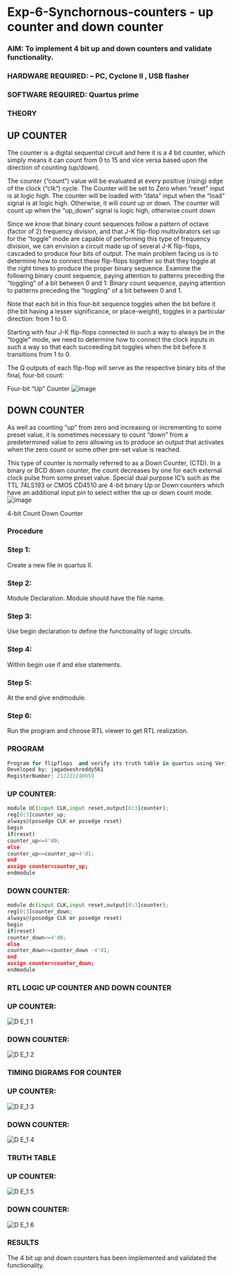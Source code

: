 # Exp-6-Synchornous-counters - up counter and down counter 
### AIM: To implement 4 bit up and down counters and validate  functionality.
### HARDWARE REQUIRED:  – PC, Cyclone II , USB flasher
### SOFTWARE REQUIRED:   Quartus prime
### THEORY 

## UP COUNTER 
The counter is a digital sequential circuit and here it is a 4 bit counter, which simply means it can count from 0 to 15 and vice versa based upon the direction of counting (up/down). 

The counter (“count“) value will be evaluated at every positive (rising) edge of the clock (“clk“) cycle.
The Counter will be set to Zero when “reset” input is at logic high.
The counter will be loaded with “data” input when the “load” signal is at logic high. Otherwise, it will count up or down.
The counter will count up when the “up_down” signal is logic high, otherwise count down

Since we know that binary count sequences follow a pattern of octave (factor of 2) frequency division, and that J-K flip-flop multivibrators set up for the “toggle” mode are capable of performing this type of frequency division, we can envision a circuit made up of several J-K flip-flops, cascaded to produce four bits of output.
The main problem facing us is to determine how to connect these flip-flops together so that they toggle at the right times to produce the proper binary sequence.
Examine the following binary count sequence, paying attention to patterns preceding the “toggling” of a bit between 0 and 1:
Binary count sequence, paying attention to patterns preceding the “toggling” of a bit between 0 and 1.

Note that each bit in this four-bit sequence toggles when the bit before it (the bit having a lesser significance, or place-weight), toggles in a particular direction: from 1 to 0.



 
 

Starting with four J-K flip-flops connected in such a way to always be in the “toggle” mode, we need to determine how to connect the clock inputs in such a way so that each succeeding bit toggles when the bit before it transitions from 1 to 0.

The Q outputs of each flip-flop will serve as the respective binary bits of the final, four-bit count:

 
 

Four-bit “Up” Counter
![image](https://user-images.githubusercontent.com/36288975/169644758-b2f4339d-9532-40c5-af40-8f4f8c942e2c.png)



## DOWN COUNTER 

As well as counting “up” from zero and increasing or incrementing to some preset value, it is sometimes necessary to count “down” from a predetermined value to zero allowing us to produce an output that activates when the zero count or some other pre-set value is reached.

This type of counter is normally referred to as a Down Counter, (CTD). In a binary or BCD down counter, the count decreases by one for each external clock pulse from some preset value. Special dual purpose IC’s such as the TTL 74LS193 or CMOS CD4510 are 4-bit binary Up or Down counters which have an additional input pin to select either the up or down count mode.
![image](https://user-images.githubusercontent.com/36288975/169644844-1a14e123-7228-4ed8-81a9-eb937dff4ac8.png)


4-bit Count Down Counter
### Procedure
### Step 1:
Create a new file in quartus II.
### Step 2:
Module Declaration. Module should have the file name.
### Step 3:
Use begin declaration to define the functionality of logic circuits.
### Step 4:
Within begin use if and else statements.
### Step 5:
At the end give endmodule.
### Step 6:
Run the program and choose RTL viewer to get RTL realization.

### PROGRAM 
```python
Program for flipflops  and verify its truth table in quartus using Verilog programming.
Developed by: jagadeeshreddy561
RegisterNumber: 212222240059 
```

### UP COUNTER:
```python
module UC(input CLK,input reset,output[0:3]counter);
reg[0:3]counter_up;
always@(posedge CLK or posedge reset)
begin 
if(reset)
counter_up<=4'd0;
else
counter_up<=counter_up+4'd1;
end
assign counter=counter_up;
endmodule
```
### DOWN COUNTER:
```python
module dc(input CLK,input reset,output[0:3]counter);
reg[0:3]counter_down;
always@(posedge CLK or posedge reset)
begin 
if(reset)
counter_down<=4'd0;
else
counter_down<=counter_down -4'd1;
end
assign counter=counter_down;
endmodule
```

### RTL LOGIC UP COUNTER AND DOWN COUNTER  

### UP COUNTER:

![D E_1 1](https://github.com/jagadeeshreddy561/Exp-7-Synchornous-counters-/assets/120623104/54158268-9e32-4c26-b4f6-36905a2d73ae)

### DOWN COUNTER:

![D E_1 2](https://github.com/jagadeeshreddy561/Exp-7-Synchornous-counters-/assets/120623104/d4135a85-5856-4c15-9837-6cb43699ee9e)


### TIMING DIGRAMS FOR COUNTER  

### UP COUNTER:

![D E_1 3](https://github.com/jagadeeshreddy561/Exp-7-Synchornous-counters-/assets/120623104/cacdc637-61e6-416d-98df-4c79f24f493b)

### DOWN COUNTER:

![D E_1 4](https://github.com/jagadeeshreddy561/Exp-7-Synchornous-counters-/assets/120623104/57f095dc-9bdd-4b7d-80fb-6bef797a94b0)


### TRUTH TABLE 

### UP COUNTER:

![D E_1 5](https://github.com/jagadeeshreddy561/Exp-7-Synchornous-counters-/assets/120623104/a0a7158d-e13a-4412-ac15-164c358ea72a)

### DOWN COUNTER:

![D E_1 6](https://github.com/jagadeeshreddy561/Exp-7-Synchornous-counters-/assets/120623104/2e3a48f9-c568-40bb-891f-dbda1bb9e9d8)


### RESULTS 
The 4 bit up and down counters has been implemented and validated the functionality.
